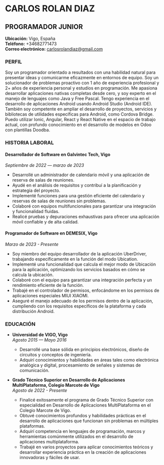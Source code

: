 
# CARLOS ROLAN DIAZ 
## PROGRAMADOR JUNIOR  
**Ubicación:** Vigo, España  
**Teléfono:** +34682771473  
**Correo electrónico:** carlosrolandiaz@gmail.com  

### PERFIL
Soy un programador orientado a resultados con una habilidad natural para presentar ideas y comunicarme eficazmente en entornos de equipo. Soy un solucionador de problemas proactivo con 1 año de experiencia profesional y 2+ años de experiencia personal y estudios en programación. Me apasiona desarrollar aplicaciones nativas completas desde cero, y soy experto en el manejo de lenguajes como Java y Free Pascal. Tengo experiencia en el desarrollo de aplicaciones Android usando Android Studio (Android IDE). También soy competente en ampliar el desarrollo de proyectos, servicios y bibliotecas de utilidades específicas para Android, como Cordova Bridge. Puedo utilizar Ionic, Angular, React y React Native en el espacio de trabajo actual, con profundo conocimiento en el desarrollo de modelos en Odoo con plantillas Doodba.

### HISTORIA LABORAL
#### Desarrollador de Software en Galvintec Tech, Vigo  
*Septiembre de 2022 — marzo de 2023*
- Desarrollé un administrador de calendario móvil y una aplicación de reserva de salas de reuniones.
- Ayudé en el análisis de requisitos y contribuí a la planificación y estrategia del proyecto.
- Implementé funciones para una gestión eficiente del calendario y reservas de salas de reuniones sin problemas.
- Colaboré con equipos multifuncionales para garantizar una integración y funcionalidad fluidas.
- Realicé pruebas y depuraciones exhaustivas para ofrecer una aplicación móvil confiable y de alta calidad.

#### Programador de Software en DEMESIX, Vigo  
*Marzo de 2023 - Presente*
- Soy miembro del equipo desarrollador de la aplicación UberDriver, trabajando específicamente en la función del modo Ubication.
- Implementé una funcionalidad que calcula el mejor modo de Ubicación para la aplicación, optimizando los servicios basados en cómo se calcula la ubicación.
- Colaboré con el equipo para garantizar una integración perfecta y un rendimiento eficiente de la función.
- Trabajé en el controlador de permisos, enfocándome en los permisos de aplicaciones especiales MIUI XIAOMI.
- Aseguré el manejo adecuado de los permisos dentro de la aplicación, cumpliendo con los requisitos específicos de la plataforma y cada distribución Android.

### EDUCACIÓN
- **Universidad de VIGO, Vigo**  
  *Agosto 2015 — Mayo 2016*
  - Desarrollé una base sólida en principios electrónicos, diseño de circuitos y conceptos de ingeniería.
  - Adquirí conocimientos y habilidades en áreas tales como electrónica analógica y digital, procesamiento de señales y sistemas de comunicación.

- **Grado Técnico Superior en Desarrollo de Aplicaciones MultiPlataforma, Colegio Marcote de Vigo**  
  *Agosto de 2022 - Presente*
  - Finalicé exitosamente el programa de Grado Técnico Superior con especialidad en Desarrollo de Aplicaciones MultiPlataforma en el Colegio Marcote de Vigo.
  - Obtuvé conocimientos profundos y habilidades prácticas en el desarrollo de aplicaciones que funcionan sin problemas en múltiples plataformas.
  - Adquirí competencia en lenguajes de programación, marcos y herramientas comúnmente utilizados en el desarrollo de aplicaciones multiplataforma.
  - Trabajé en varios proyectos para aplicar conocimientos teóricos y desarrollar experiencia práctica en la creación de aplicaciones innovadoras y fáciles de usar.


